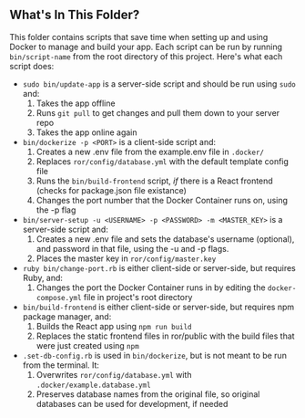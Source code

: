 ## What's In This Folder?

This folder contains scripts that save time when setting up and using Docker to manage and build your app. Each script can be run by running `bin/script-name` from the root directory of this project. Here's what each script does:
* `sudo bin/update-app` is a server-side script and should be run using `sudo` and:
  1. Takes the app offline
  2. Runs `git pull` to get changes and pull them down to your server repo
  3. Takes the app online again
* `bin/dockerize -p <PORT>` is a client-side script and:
  1. Creates a new .env file from the example.env file in `.docker/`
  2. Replaces `ror/config/database.yml` with the default template config file
  3. Runs the `bin/build-frontend` script, *if* there is a React frontend (checks for package.json file existance)
  4. Changes the port number that the Docker Container runs on, using the -p flag
* `bin/server-setup -u <USERNAME> -p <PASSWORD> -m <MASTER_KEY>` is a server-side script and:
  1. Creates a new .env file and sets the database's username (optional), and password in that file, using the -u and -p flags.
  2. Places the master key in `ror/config/master.key`
* `ruby bin/change-port.rb` is either client-side or server-side, but requires Ruby, and:
  1. Changes the port the Docker Container runs in by editing the `docker-compose.yml` file in project's root directory
* `bin/build-frontend` is either client-side or server-side, but requires npm package manager, and:
  1. Builds the React app using `npm run build`
  2. Replaces the static frontend files in ror/public with the build files that were just created using `npm`
* `.set-db-config.rb` is used in `bin/dockerize`, but is not meant to be run from the terminal. It:
  1. Overwrites `ror/config/database.yml` with `.docker/example.database.yml`
  2. Preserves database names from the original file, so original databases can be used for development, if needed